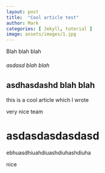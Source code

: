 ```yaml
---
layout: post
title:  "Cool article test"
author: Mark
categories: [ Jekyll, tutorial ]
image: assets/images/1.jpg
---
```


Blah blah blah

###### asdasd blah blah

## asdhasdashd blah blah

this is a cool article which I wrote

very nice team

# asdasdasdasdasd

ebhuasdhiuahdiuashdiuhashdiuha

nice
